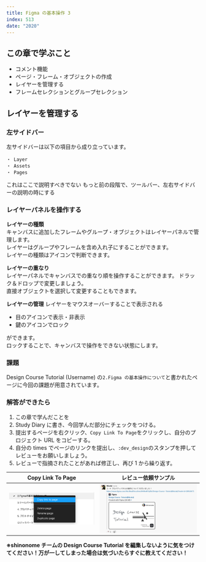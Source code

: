 ```yaml
---
title: Figma の基本操作 3
index: 513
date: "2020"
---
```


## この章で学ぶこと

- コメント機能
- ページ・フレーム・オブジェクトの作成
- レイヤーを管理する
- フレームセレクションとグループセレクション

## レイヤーを管理する

### 左サイドバー

左サイドバーは以下の項目から成り立っています。

```
・ Layer
・ Assets
・ Pages
```

これはここで説明すべきでない
もっと前の段階で、ツールバー、左右サイドバーの説明の時にする

### レイヤーパネルを操作する

**レイヤーの種類**  
キャンバスに追加したフレームやグループ・オブジェクトはレイヤーパネルで管理します。  
レイヤーはグループやフレームを含め入れ子にすることができます。  
レイヤーの種類はアイコンで判断できます。

**レイヤーの重なり**  
レイヤーパネルでキャンバスでの重なり順を操作することができます。
ドラック＆ドロップで変更しましょう。  
直接オブジェクトを選択して変更することもできます。

**レイヤーの管理**
レイヤーをマウスオーバーすることで表示される

- 目のアイコンで表示・非表示
- 鍵のアイコンでロック

ができます。  
ロックすることで、キャンバスで操作をできない状態にします。

### 課題

Design Course Tutorial (Username) の`2.Figma の基本操作について`と書かれたページに今回の課題が用意されています。

### 解答ができたら

1. この章で学んだことを
2. Study Diary に書き、今回学んだ部分にチェックをつける。
3. 提出するページを右クリック、`Copy Link To Page`をクリックし、自分のプロジェクト URL をコピーする。
4. 自分の times でページのリンクを提出し、`:dev_design`のスタンプを押してレビューをお願いしましょう。
5. レビューで指摘されたことがあれば修正し、再び 1 から繰り返す。

| Copy Link To Page                                     | レビュー依頼サンプル                            |
| ----------------------------------------------------- | ----------------------------------------------- |
| ![Copy Link To Page](../../assets/copyLinkToPage.png) | ![Please Review](../../assets/pleaseReview.png) |

**※shinonome チームの Design Course Tutorial を編集しないように気をつけてください！万が一してしまった場合は気づいたらすぐに教えてください！**
